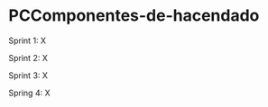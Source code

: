 # PCComponentes-de-hacendado

Sprint 1:
    X
    
Sprint 2:
    X
    
Sprint 3:
    X
    
Spring 4:
    X
